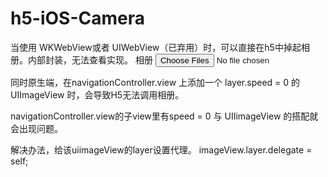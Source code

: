 # h5-iOS-Camera

当使用 WKWebView或者 UIWebView（已弃用）时，可以直接在h5中掉起相册。内部封装，无法查看实现。
<label>相册</label>
<input type='file' accept="image/*" multiple/>


同时原生端，在navigationController.view 上添加一个 layer.speed = 0  的UIImageView 时，会导致H5无法调用相册。

navigationController.view的子view里有speed = 0 与 UIIimageView 的搭配就会出现问题。


解决办法，给该uiimageView的layer设置代理。
imageView.layer.delegate = self;
